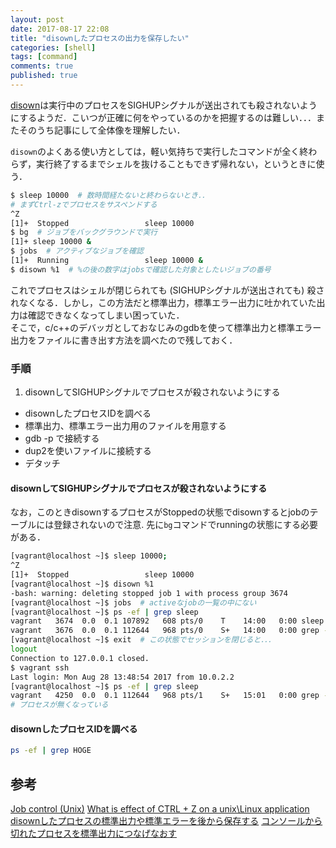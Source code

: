 ```yaml
---
layout: post
date: 2017-08-17 22:08
title: "disownしたプロセスの出力を保存したい"
categories: [shell]
tags: [command]
comments: true
published: true
---
```


[disown](https://www.gnu.org/software/bash/manual/html_node/Job-Control-Builtins.html#Job-Control-Builtins)は実行中のプロセスをSIGHUPシグナルが送出されても殺されないようにするようだ．こいつが正確に何をやっているのかを把握するのは難しい．．．またそのうち記事にして全体像を理解したい．

`disown`のよくある使い方としては，軽い気持ちで実行したコマンドが全く終わらず，実行終了するまでシェルを抜けることもできず帰れない，というときに使う．

```sh
$ sleep 10000  # 数時間経たないと終わらないとき．．
# まずCtrl-zでプロセスをサスペンドする
^Z
[1]+  Stopped                 sleep 10000
$ bg  # ジョブをバックグラウンドで実行
[1]+ sleep 10000 &
$ jobs  # アクティブなジョブを確認
[1]+  Running                 sleep 10000 &
$ disown %1  # %の後の数字はjobsで確認した対象としたいジョブの番号

```

これでプロセスはシェルが閉じられても (SIGHUPシグナルが送出されても) 殺されなくなる．しかし，この方法だと標準出力，標準エラー出力に吐かれていた出力は確認できなくなってしまい困っていた．  
そこで，c/c++のデバッガとしておなじみのgdbを使って標準出力と標準エラー出力をファイルに書き出す方法を調べたので残しておく．  

### 手順

1. disownしてSIGHUPシグナルでプロセスが殺されないようにする
- disownしたプロセスIDを調べる
- 標準出力、標準エラー出力用のファイルを用意する
- gdb -p で接続する
- dup2を使いファイルに接続する
- デタッチ

#### disownしてSIGHUPシグナルでプロセスが殺されないようにする

なお，このときdisownするプロセスがStoppedの状態でdisownするとjobのテーブルには登録されないので注意.
先に`bg`コマンドでrunningの状態にする必要がある．

```sh
[vagrant@localhost ~]$ sleep 10000;
^Z
[1]+  Stopped                 sleep 10000
[vagrant@localhost ~]$ disown %1
-bash: warning: deleting stopped job 1 with process group 3674
[vagrant@localhost ~]$ jobs  # activeなjobの一覧の中にない
[vagrant@localhost ~]$ ps -ef | grep sleep
vagrant   3674  0.0  0.1 107892   608 pts/0    T    14:00   0:00 sleep 10000
vagrant   3676  0.0  0.1 112644   968 pts/0    S+   14:00   0:00 grep --color=auto sleep
[vagrant@localhost ~]$ exit  # この状態でセッションを閉じると．．．
logout
Connection to 127.0.0.1 closed.
$ vagrant ssh
Last login: Mon Aug 28 13:48:54 2017 from 10.0.2.2
[vagrant@localhost ~]$ ps -ef | grep sleep
vagrant   4250  0.0  0.1 112644   968 pts/1    S+   15:01   0:00 grep --color=auto sleep
# プロセスが無くなっている

```

#### disownしたプロセスIDを調べる

```sh
ps -ef | grep HOGE
```



## 参考
[Job control (Unix)](https://en.wikipedia.org/wiki/Job_control_(Unix)#Implementation)
[What is effect of CTRL + Z on a unix\Linux application](https://superuser.com/questions/476873/what-is-effect-of-ctrl-z-on-a-unix-linux-application/476874)
[disownしたプロセスの標準出力や標準エラーを後から保存する](https://blog.be-dama.com/2014/08/12/disown%E3%81%97%E3%81%9F%E3%83%97%E3%83%AD%E3%82%BB%E3%82%B9%E3%81%AE%E6%A8%99%E6%BA%96%E5%87%BA%E5%8A%9B%E3%82%84%E6%A8%99%E6%BA%96%E3%82%A8%E3%83%A9%E3%83%BC%E3%82%92%E5%BE%8C%E3%81%8B%E3%82%89/)
[コンソールから切れたプロセスを標準出力につなげなおす](http://yudoufu.hatenablog.jp/entry/2014/02/06/001440)
